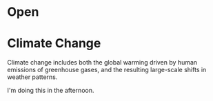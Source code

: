 # Open

# Climate Change

Climate change includes both the global warming driven by human emissions of greenhouse gases, and the resulting large-scale shifts in weather patterns.

I'm doing this in the afternoon.